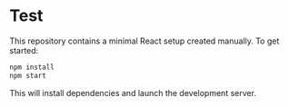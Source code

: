 # Test

This repository contains a minimal React setup created manually. To get started:

```bash
npm install
npm start
```

This will install dependencies and launch the development server.
